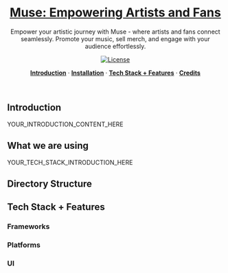 <a href="YOUR_LINK_HERE">
  <h1 align="center">Muse: Empowering Artists and Fans</h1>
</a>

<p align="center">
  Empower your artistic journey with Muse - where artists and fans connect seamlessly. Promote your music, sell merch, and engage with your audience effortlessly.
</p>

<p align="center">
  <a href="https://github.com/your-repo/muse/blob/main/LICENSE.md">
    <img src="https://img.shields.io/github/license/https://github.com/brxjonesdev/muse/muse?label=license&logo=github&color=f80&logoColor=fff" alt="License" />
  </a>
</p>

<p align="center">
  <a href="#introduction"><strong>Introduction</strong></a> ·
  <a href="#installation"><strong>Installation</strong></a> ·
  <a href="#tech-stack--features"><strong>Tech Stack + Features</strong></a> ·
  <a href="#contributing"><strong>Credits</strong></a>
</p>
<br/>

## Introduction

YOUR_INTRODUCTION_CONTENT_HERE

## What we are using

YOUR_TECH_STACK_INTRODUCTION_HERE

## Directory Structure

## Tech Stack + Features

### Frameworks

### Platforms

### UI

